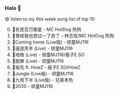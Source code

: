 

### Halo 👋

😄 listen to my this week song list of top 10:

0. 🌈贫民百万歌星 - MC HotDog 热狗
1. 🌈曾经我也想过一了百了 - 林志炫/MC HotDog 热狗
2. 🌈Coming home (Live版) - 顽童MJ116
3. 🌈迷途羔羊 (Live) - 顽童MJ116
4. 🌈地痞 (Live) - 顽童MJ116/瘦子E.SO
5. 🌈脱罪 (Live) - 顽童MJ116
6. 🌈祖先 ft. HowZ - 瘦子E.SO/HowZ
7. 🌈Jungle (Live版) - 顽童MJ116
8. 🌈九局下半 (Live版) - 兄弟本色
9. 🌈2030 - 顽童MJ116


